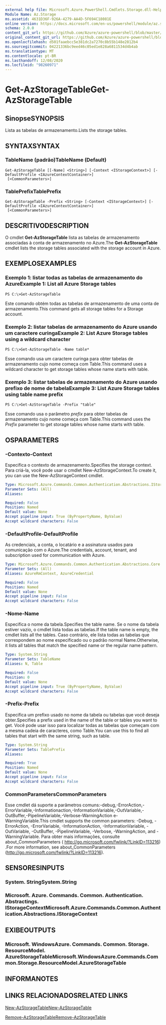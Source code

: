 ```yaml
---
external help file: Microsoft.Azure.PowerShell.Cmdlets.Storage.dll-Help.xml
Module Name: Az.Storage
ms.assetid: 4631D36F-926A-4279-AA4D-5F694C18081E
online version: https://docs.microsoft.com/en-us/powershell/module/az.storage/get-azstoragetable
schema: 2.0.0
content_git_url: https://github.com/Azure/azure-powershell/blob/master/src/Storage/Storage.Management/help/Get-AzStorageTable.md
original_content_git_url: https://github.com/Azure/azure-powershell/blob/master/src/Storage/Storage.Management/help/Get-AzStorageTable.md
ms.openlocfilehash: d501faaebcc5e381dc2a7270c8b55b148e2812b4
ms.sourcegitcommit: 04221336bc9eed46c05ed1e828a6811534d4b4ab
ms.translationtype: MT
ms.contentlocale: pt-BR
ms.lasthandoff: 12/08/2020
ms.locfileid: "98260971"
---
```

# <span data-ttu-id="59089-101">Get-AzStorageTable</span><span class="sxs-lookup"><span data-stu-id="59089-101">Get-AzStorageTable</span></span>

## <span data-ttu-id="59089-102">Sinopse</span><span class="sxs-lookup"><span data-stu-id="59089-102">SYNOPSIS</span></span>
<span data-ttu-id="59089-103">Lista as tabelas de armazenamento.</span><span class="sxs-lookup"><span data-stu-id="59089-103">Lists the storage tables.</span></span>

## <span data-ttu-id="59089-104">SYNTAX</span><span class="sxs-lookup"><span data-stu-id="59089-104">SYNTAX</span></span>

### <span data-ttu-id="59089-105">TableName (padrão)</span><span class="sxs-lookup"><span data-stu-id="59089-105">TableName (Default)</span></span>
```
Get-AzStorageTable [[-Name] <String>] [-Context <IStorageContext>] [-DefaultProfile <IAzureContextContainer>]
 [<CommonParameters>]
```

### <span data-ttu-id="59089-106">TablePrefix</span><span class="sxs-lookup"><span data-stu-id="59089-106">TablePrefix</span></span>
```
Get-AzStorageTable -Prefix <String> [-Context <IStorageContext>] [-DefaultProfile <IAzureContextContainer>]
 [<CommonParameters>]
```

## <span data-ttu-id="59089-107">DESCRITIVO</span><span class="sxs-lookup"><span data-stu-id="59089-107">DESCRIPTION</span></span>
<span data-ttu-id="59089-108">O cmdlet **Get-AzStorageTable** lista as tabelas de armazenamento associadas à conta de armazenamento no Azure.</span><span class="sxs-lookup"><span data-stu-id="59089-108">The **Get-AzStorageTable** cmdlet lists the storage tables associated with the storage account in Azure.</span></span>

## <span data-ttu-id="59089-109">EXEMPLOS</span><span class="sxs-lookup"><span data-stu-id="59089-109">EXAMPLES</span></span>

### <span data-ttu-id="59089-110">Exemplo 1: listar todas as tabelas de armazenamento do Azure</span><span class="sxs-lookup"><span data-stu-id="59089-110">Example 1: List all Azure Storage tables</span></span>
```
PS C:\>Get-AzStorageTable
```

<span data-ttu-id="59089-111">Este comando obtém todas as tabelas de armazenamento de uma conta de armazenamento.</span><span class="sxs-lookup"><span data-stu-id="59089-111">This command gets all storage tables for a Storage account.</span></span>

### <span data-ttu-id="59089-112">Exemplo 2: listar tabelas de armazenamento do Azure usando um caractere curinga</span><span class="sxs-lookup"><span data-stu-id="59089-112">Example 2: List Azure Storage tables using a wildcard character</span></span>
```
PS C:\>Get-AzStorageTable -Name table*
```

<span data-ttu-id="59089-113">Esse comando usa um caractere curinga para obter tabelas de armazenamento cujo nome começa com Table.</span><span class="sxs-lookup"><span data-stu-id="59089-113">This command uses a wildcard character to get storage tables whose name starts with table.</span></span>

### <span data-ttu-id="59089-114">Exemplo 3: listar tabelas de armazenamento do Azure usando prefixo de nome de tabela</span><span class="sxs-lookup"><span data-stu-id="59089-114">Example 3: List Azure Storage tables using table name prefix</span></span>
```
PS C:\>Get-AzStorageTable -Prefix "table"
```

<span data-ttu-id="59089-115">Esse comando usa o parâmetro *prefix* para obter tabelas de armazenamento cujo nome começa com Table.</span><span class="sxs-lookup"><span data-stu-id="59089-115">This command uses the *Prefix* parameter to get storage tables whose name starts with table.</span></span>

## <span data-ttu-id="59089-116">OS</span><span class="sxs-lookup"><span data-stu-id="59089-116">PARAMETERS</span></span>

### <span data-ttu-id="59089-117">-Contexto</span><span class="sxs-lookup"><span data-stu-id="59089-117">-Context</span></span>
<span data-ttu-id="59089-118">Especifica o contexto de armazenamento.</span><span class="sxs-lookup"><span data-stu-id="59089-118">Specifies the storage context.</span></span>
<span data-ttu-id="59089-119">Para criá-la, você pode usar o cmdlet New-AzStorageContext.</span><span class="sxs-lookup"><span data-stu-id="59089-119">To create it, you can use the New-AzStorageContext cmdlet.</span></span>

```yaml
Type: Microsoft.Azure.Commands.Common.Authentication.Abstractions.IStorageContext
Parameter Sets: (All)
Aliases:

Required: False
Position: Named
Default value: None
Accept pipeline input: True (ByPropertyName, ByValue)
Accept wildcard characters: False
```

### <span data-ttu-id="59089-120">-DefaultProfile</span><span class="sxs-lookup"><span data-stu-id="59089-120">-DefaultProfile</span></span>
<span data-ttu-id="59089-121">As credenciais, a conta, o locatário e a assinatura usados para comunicação com o Azure.</span><span class="sxs-lookup"><span data-stu-id="59089-121">The credentials, account, tenant, and subscription used for communication with Azure.</span></span>

```yaml
Type: Microsoft.Azure.Commands.Common.Authentication.Abstractions.Core.IAzureContextContainer
Parameter Sets: (All)
Aliases: AzureRmContext, AzureCredential

Required: False
Position: Named
Default value: None
Accept pipeline input: False
Accept wildcard characters: False
```

### <span data-ttu-id="59089-122">-Nome</span><span class="sxs-lookup"><span data-stu-id="59089-122">-Name</span></span>
<span data-ttu-id="59089-123">Especifica o nome da tabela.</span><span class="sxs-lookup"><span data-stu-id="59089-123">Specifies the table name.</span></span>
<span data-ttu-id="59089-124">Se o nome da tabela estiver vazio, o cmdlet lista todas as tabelas.</span><span class="sxs-lookup"><span data-stu-id="59089-124">If the table name is empty, the cmdlet lists all the tables.</span></span>
<span data-ttu-id="59089-125">Caso contrário, ele lista todas as tabelas que correspondem ao nome especificado ou o padrão normal Name.</span><span class="sxs-lookup"><span data-stu-id="59089-125">Otherwise, it lists all tables that match the specified name or the regular name pattern.</span></span>

```yaml
Type: System.String
Parameter Sets: TableName
Aliases: N, Table

Required: False
Position: 0
Default value: None
Accept pipeline input: True (ByPropertyName, ByValue)
Accept wildcard characters: False
```

### <span data-ttu-id="59089-126">-Prefix</span><span class="sxs-lookup"><span data-stu-id="59089-126">-Prefix</span></span>
<span data-ttu-id="59089-127">Especifica um prefixo usado no nome da tabela ou tabelas que você deseja obter.</span><span class="sxs-lookup"><span data-stu-id="59089-127">Specifies a prefix used in the name of the table or tables you want to get.</span></span>
<span data-ttu-id="59089-128">Você pode usar isso para localizar todas as tabelas que começam com a mesma cadeia de caracteres, como Table.</span><span class="sxs-lookup"><span data-stu-id="59089-128">You can use this to find all tables that start with the same string, such as table.</span></span>

```yaml
Type: System.String
Parameter Sets: TablePrefix
Aliases:

Required: True
Position: Named
Default value: None
Accept pipeline input: False
Accept wildcard characters: False
```

### <span data-ttu-id="59089-129">CommonParameters</span><span class="sxs-lookup"><span data-stu-id="59089-129">CommonParameters</span></span>
<span data-ttu-id="59089-130">Esse cmdlet dá suporte a parâmetros comuns:-debug,-ErrorAction,-ErrorVariable,-Informationaction,-InformationVariable,-OutVariable,-OutBuffer,-PipelineVariable,-Verbose-WarningAction e-WarningVariable.</span><span class="sxs-lookup"><span data-stu-id="59089-130">This cmdlet supports the common parameters: -Debug, -ErrorAction, -ErrorVariable, -InformationAction, -InformationVariable, -OutVariable, -OutBuffer, -PipelineVariable, -Verbose, -WarningAction, and -WarningVariable.</span></span> <span data-ttu-id="59089-131">Para obter mais informações, consulte about_CommonParameters ( http://go.microsoft.com/fwlink/?LinkID=113216) .</span><span class="sxs-lookup"><span data-stu-id="59089-131">For more information, see about_CommonParameters (http://go.microsoft.com/fwlink/?LinkID=113216).</span></span>

## <span data-ttu-id="59089-132">SENSORES</span><span class="sxs-lookup"><span data-stu-id="59089-132">INPUTS</span></span>

### <span data-ttu-id="59089-133">System. String</span><span class="sxs-lookup"><span data-stu-id="59089-133">System.String</span></span>

### <span data-ttu-id="59089-134">Microsoft. Azure. Commands. Common. Authentication. Abstractings. IStorageContext</span><span class="sxs-lookup"><span data-stu-id="59089-134">Microsoft.Azure.Commands.Common.Authentication.Abstractions.IStorageContext</span></span>

## <span data-ttu-id="59089-135">EXIBE</span><span class="sxs-lookup"><span data-stu-id="59089-135">OUTPUTS</span></span>

### <span data-ttu-id="59089-136">Microsoft. WindowsAzure. Commands. Common. Storage. ResourceModel. AzureStorageTable</span><span class="sxs-lookup"><span data-stu-id="59089-136">Microsoft.WindowsAzure.Commands.Common.Storage.ResourceModel.AzureStorageTable</span></span>

## <span data-ttu-id="59089-137">INFORMA</span><span class="sxs-lookup"><span data-stu-id="59089-137">NOTES</span></span>

## <span data-ttu-id="59089-138">LINKS RELACIONADOS</span><span class="sxs-lookup"><span data-stu-id="59089-138">RELATED LINKS</span></span>

[<span data-ttu-id="59089-139">New-AzStorageTable</span><span class="sxs-lookup"><span data-stu-id="59089-139">New-AzStorageTable</span></span>](./New-AzStorageTable.md)

[<span data-ttu-id="59089-140">Remove-AzStorageTable</span><span class="sxs-lookup"><span data-stu-id="59089-140">Remove-AzStorageTable</span></span>](./Remove-AzStorageTable.md)


